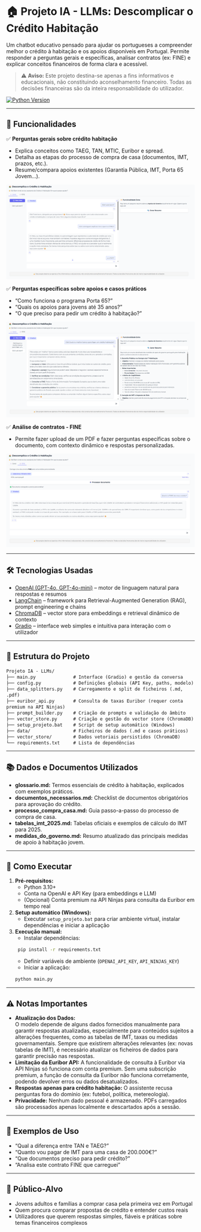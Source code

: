 # 🏠 Projeto IA - LLMs: Descomplicar o Crédito Habitação

Um chatbot educativo pensado para ajudar os portugueses a compreender melhor o crédito à habitação e os apoios disponíveis em Portugal.
Permite responder a perguntas gerais e específicas, analisar contratos (ex: FINE) e explicar conceitos financeiros de forma clara e acessível.

> ⚠️ **Aviso:** Este projeto destina-se apenas a fins informativos e educacionais, não constituindo aconselhamento financeiro. Todas as decisões financeiras são da inteira responsabilidade do utilizador.

[![Python Version](https://img.shields.io/badge/python-3.10+-blue.svg)](https://www.python.org/downloads/)

---

## 🎯 Funcionalidades

✅ **Perguntas gerais sobre crédito habitação**  
- Explica conceitos como TAEG, TAN, MTIC, Euribor e spread.  
- Detalha as etapas do processo de compra de casa (documentos, IMT, prazos, etc.).  
- Resume/compara apoios existentes (Garantia Pública, IMT, Porta 65 Jovem…).
  
  
<img src="screenshots/home.png" alt="Interface Inicial" width="600"/>


✅ **Perguntas específicas sobre apoios e casos práticos**  
- “Como funciona o programa Porta 65?”  
- “Quais os apoios para jovens até 35 anos?”  
- “O que preciso para pedir um crédito à habitação?”


![Interface Inicial com as medidas do Governo](screenshots/home2.png)


✅ **Análise de contratos - FINE**  
- Permite fazer upload de um PDF e fazer perguntas específicas sobre o documento, com contexto dinâmico e respostas personalizadas.


![Upload PDF](screenshots/upload_pdf.png)


---

## 🛠️ Tecnologias Usadas

- [OpenAI (GPT-4o, GPT-4o-mini)](https://platform.openai.com/) – motor de linguagem natural para respostas e resumos
- [LangChain](https://www.langchain.com/) – framework para Retrieval-Augmented Generation (RAG), prompt engineering e chains
- [ChromaDB](https://www.trychroma.com/) – vector store para embeddings e retrieval dinâmico de contexto
- [Gradio](https://gradio.app/) – interface web simples e intuitiva para interação com o utilizador

---

## 📁 Estrutura do Projeto

```plaintext
Projeto IA - LLMs/
├── main.py              # Interface (Gradio) e gestão da conversa
├── config.py            # Definições globais (API Key, paths, modelo)
├── data_splitters.py    # Carregamento e split de ficheiros (.md, .pdf)
├── euribor_api.py       # Consulta de taxas Euribor (requer conta premium na API Ninjas)
├── prompt_builder.py    # Criação de prompts e validação do âmbito
├── vector_store.py      # Criação e gestão do vector store (ChromaDB)
├── setup_projeto.bat    # Script de setup automático (Windows)
├── data/                # Ficheiros de dados (.md e casos práticos)
├── vector_store/        # Dados vetoriais persistidos (ChromaDB)
└── requirements.txt     # Lista de dependências
```

---

## 📚 Dados e Documentos Utilizados

- **glossario.md:** Termos essenciais de crédito à habitação, explicados com exemplos práticos.
- **documentos_necessarios.md:** Checklist de documentos obrigatórios para aprovação do crédito.
- **processo_compra_casa.md:** Guia passo-a-passo do processo de compra de casa.
- **tabelas_imt_2025.md:** Tabelas oficiais e exemplos de cálculo do IMT para 2025.
- **medidas_do_governo.md:** Resumo atualizado das principais medidas de apoio à habitação jovem.

---

## 🚀 Como Executar

1. **Pré-requisitos:**
    - Python 3.10+
    - Conta na OpenAI e API Key (para embeddings e LLM)
    - (Opcional) Conta premium na API Ninjas para consulta da Euribor em tempo real
2. **Setup automático (Windows):**
    - Executar `setup_projeto.bat` para criar ambiente virtual, instalar dependências e iniciar a aplicação
3. **Execução manual:**
    - Instalar dependências:
    ```bash
     pip install -r requirements.txt
     ```
    - Definir variáveis de ambiente (`OPENAI_API_KEY`, `API_NINJAS_KEY`)
    - Iniciar a aplicação:
     ```bash
     python main.py
     ```

---

## ⚠️ Notas Importantes

- **Atualização dos Dados:**  
O modelo depende de alguns dados fornecidos manualmente para garantir respostas atualizadas, especialmente para conteúdos sujeitos a alterações frequentes, como as tabelas de IMT, taxas ou medidas governamentais. Sempre que existirem alterações relevantes (ex: novas tabelas de IMT), é necessário atualizar os ficheiros de dados para garantir precisão nas respostas.
- **Limitação da Euribor API:**
A funcionalidade de consulta à Euribor via API Ninjas só funciona com conta premium. Sem uma subscrição premium, a função de consulta da Euribor não funciona corretamente, podendo devolver erros ou dados desatualizados.
- **Respostas apenas para crédito habitação:**
O assistente recusa perguntas fora do domínio (ex: futebol, política, metereologia).
- **Privacidade:**
Nenhum dado pessoal é armazenado. PDFs carregados são processados apenas localmente e descartados após a sessão.

---

## 📄 Exemplos de Uso

- “Qual a diferença entre TAN e TAEG?”
- “Quanto vou pagar de IMT para uma casa de 200.000€?”
- “Que documentos preciso para pedir crédito?”
- “Analisa este contrato FINE que carreguei”

---

## 👥 Público-Alvo

- Jovens adultos e famílias a comprar casa pela primeira vez em Portugal
- Quem procura comparar propostas de crédito e entender custos reais
- Utilizadores que querem respostas simples, fiáveis e práticas sobre temas financeiros complexos